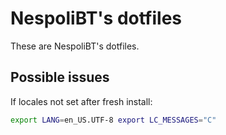 # NespoliBT's dotfiles

These are NespoliBT's dotfiles.

## Possible issues

If locales not set after fresh install:

```sh
export LANG=en_US.UTF-8 export LC_MESSAGES="C"
```
